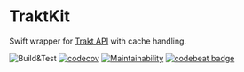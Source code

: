 # TraktKit

Swift wrapper for [Trakt API](https://trakt.docs.apiary.io) with cache handling.

![Build&Test](https://github.com/pahnev/TraktKit/workflows/Build&Test/badge.svg?branch=main)
[![codecov](https://codecov.io/gh/pahnev/TraktKit/branch/main/graph/badge.svg?token=ZI025897AY)](https://codecov.io/gh/pahnev/TraktKit)
[![Maintainability](https://api.codeclimate.com/v1/badges/3727311b1a57cf2991ae/maintainability)](https://codeclimate.com/github/pahnev/TraktKit/maintainability)
[![codebeat badge](https://codebeat.co/badges/4d8c9f0e-cf39-460e-99b5-36b8ce825c5c)](https://codebeat.co/projects/github-com-pahnev-traktkit-main)
